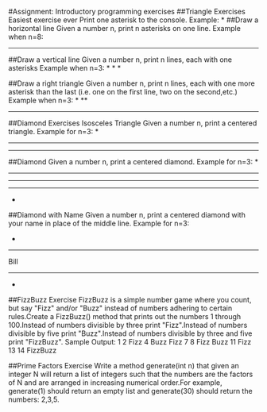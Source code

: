 #Assignment: Introductory programming exercises
##Triangle Exercises
Easiest exercise ever
Print one asterisk to the console.
Example:
*
##Draw a horizontal line
Given a number n, print n asterisks on one line.
Example when n=8:
********

##Draw a vertical line
Given a number n, print n lines, each with one asterisks
Example when n=3:
*
*
*

##Draw a right triangle
Given a number n, print n lines, each with one more asterisk than the last (i.e. one on the first line, two on the second,etc.) 
Example when n=3:
*
**
***

##Diamond Exercises
Isosceles Triangle
Given a number n, print a centered triangle. Example for n=3:
  *
 ***
*****
##Diamond
Given a number n, print a centered diamond. Example for n=3:
  *
 ***
*****
 ***
  *

##Diamond with Name
Given a number n, print a centered diamond with your name in place of the middle line. Example for n=3:

  *
 ***
Bill
 ***
  *

##FizzBuzz Exercise
FizzBuzz is a simple number game where you count, but say "Fizz" and/or "Buzz" instead of numbers adhering to certain rules.Create a FizzBuzz() method that prints out the numbers 1 through 100.Instead of numbers divisible by three print "Fizz".Instead of numbers divisible by five print "Buzz".Instead of numbers divisible by three and five print "FizzBuzz".
Sample Output:
1
2
Fizz
4
Buzz
Fizz
7
8
Fizz
Buzz
11
Fizz
13
14
FizzBuzz

##Prime Factors Exercise
Write a method generate(int n) that given an integer N will return a list of integers such that the numbers are the factors of N and are arranged in increasing numerical order.For example, generate(1) should return an empty list and generate(30) should return the numbers: 2,3,5.
